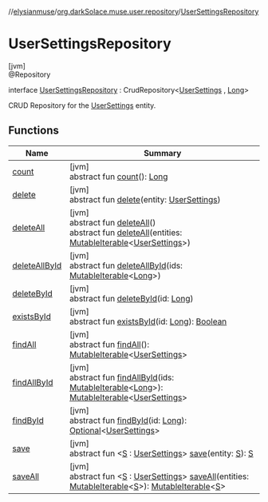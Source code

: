 //[elysianmuse](../../../index.md)/[org.darkSolace.muse.user.repository](../index.md)/[UserSettingsRepository](index.md)

# UserSettingsRepository

[jvm]\
@Repository

interface [UserSettingsRepository](index.md) :
CrudRepository&lt;[UserSettings](../../org.darkSolace.muse.user.model/-user-settings/index.md)
, [Long](https://kotlinlang.org/api/latest/jvm/stdlib/kotlin/-long/index.html)&gt;

CRUD Repository for the [UserSettings](../../org.darkSolace.muse.user.model/-user-settings/index.md) entity.

## Functions

| Name | Summary |
|---|---|
| [count](index.md#-1347258675%2FFunctions%2F-1216412040) | [jvm]<br>abstract fun [count](index.md#-1347258675%2FFunctions%2F-1216412040)(): [Long](https://kotlinlang.org/api/latest/jvm/stdlib/kotlin/-long/index.html) |
| [delete](index.md#1626245522%2FFunctions%2F-1216412040) | [jvm]<br>abstract fun [delete](index.md#1626245522%2FFunctions%2F-1216412040)(entity: [UserSettings](../../org.darkSolace.muse.user.model/-user-settings/index.md)) |
| [deleteAll](index.md#87931462%2FFunctions%2F-1216412040) | [jvm]<br>abstract fun [deleteAll](index.md#87931462%2FFunctions%2F-1216412040)()<br>abstract fun [deleteAll](index.md#-1031043213%2FFunctions%2F-1216412040)(entities: [MutableIterable](https://kotlinlang.org/api/latest/jvm/stdlib/kotlin.collections/-mutable-iterable/index.html)&lt;[UserSettings](../../org.darkSolace.muse.user.model/-user-settings/index.md)&gt;) |
| [deleteAllById](index.md#897308593%2FFunctions%2F-1216412040) | [jvm]<br>abstract fun [deleteAllById](index.md#897308593%2FFunctions%2F-1216412040)(ids: [MutableIterable](https://kotlinlang.org/api/latest/jvm/stdlib/kotlin.collections/-mutable-iterable/index.html)&lt;[Long](https://kotlinlang.org/api/latest/jvm/stdlib/kotlin/-long/index.html)&gt;) |
| [deleteById](index.md#-1865927624%2FFunctions%2F-1216412040) | [jvm]<br>abstract fun [deleteById](index.md#-1865927624%2FFunctions%2F-1216412040)(id: [Long](https://kotlinlang.org/api/latest/jvm/stdlib/kotlin/-long/index.html)) |
| [existsById](index.md#-1245749783%2FFunctions%2F-1216412040) | [jvm]<br>abstract fun [existsById](index.md#-1245749783%2FFunctions%2F-1216412040)(id: [Long](https://kotlinlang.org/api/latest/jvm/stdlib/kotlin/-long/index.html)): [Boolean](https://kotlinlang.org/api/latest/jvm/stdlib/kotlin/-boolean/index.html) |
| [findAll](index.md#432803092%2FFunctions%2F-1216412040) | [jvm]<br>abstract fun [findAll](index.md#432803092%2FFunctions%2F-1216412040)(): [MutableIterable](https://kotlinlang.org/api/latest/jvm/stdlib/kotlin.collections/-mutable-iterable/index.html)&lt;[UserSettings](../../org.darkSolace.muse.user.model/-user-settings/index.md)&gt; |
| [findAllById](index.md#-2014544349%2FFunctions%2F-1216412040) | [jvm]<br>abstract fun [findAllById](index.md#-2014544349%2FFunctions%2F-1216412040)(ids: [MutableIterable](https://kotlinlang.org/api/latest/jvm/stdlib/kotlin.collections/-mutable-iterable/index.html)&lt;[Long](https://kotlinlang.org/api/latest/jvm/stdlib/kotlin/-long/index.html)&gt;): [MutableIterable](https://kotlinlang.org/api/latest/jvm/stdlib/kotlin.collections/-mutable-iterable/index.html)&lt;[UserSettings](../../org.darkSolace.muse.user.model/-user-settings/index.md)&gt; |
| [findById](index.md#635093510%2FFunctions%2F-1216412040) | [jvm]<br>abstract fun [findById](index.md#635093510%2FFunctions%2F-1216412040)(id: [Long](https://kotlinlang.org/api/latest/jvm/stdlib/kotlin/-long/index.html)): [Optional](https://docs.oracle.com/javase/8/docs/api/java/util/Optional.html)&lt;[UserSettings](../../org.darkSolace.muse.user.model/-user-settings/index.md)&gt; |
| [save](index.md#971126752%2FFunctions%2F-1216412040) | [jvm]<br>abstract fun &lt;[S](index.md#971126752%2FFunctions%2F-1216412040) : [UserSettings](../../org.darkSolace.muse.user.model/-user-settings/index.md)&gt; [save](index.md#971126752%2FFunctions%2F-1216412040)(entity: [S](index.md#971126752%2FFunctions%2F-1216412040)): [S](index.md#971126752%2FFunctions%2F-1216412040) |
| [saveAll](index.md#251482213%2FFunctions%2F-1216412040) | [jvm]<br>abstract fun &lt;[S](index.md#251482213%2FFunctions%2F-1216412040) : [UserSettings](../../org.darkSolace.muse.user.model/-user-settings/index.md)&gt; [saveAll](index.md#251482213%2FFunctions%2F-1216412040)(entities: [MutableIterable](https://kotlinlang.org/api/latest/jvm/stdlib/kotlin.collections/-mutable-iterable/index.html)&lt;[S](index.md#251482213%2FFunctions%2F-1216412040)&gt;): [MutableIterable](https://kotlinlang.org/api/latest/jvm/stdlib/kotlin.collections/-mutable-iterable/index.html)&lt;[S](index.md#251482213%2FFunctions%2F-1216412040)&gt; |

